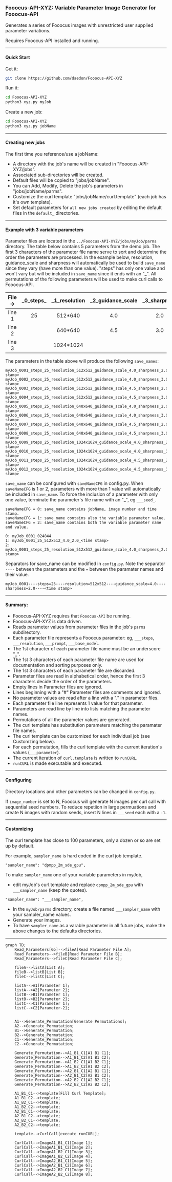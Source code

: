 ### Fooocus-API-XYZ: Variable Parameter Image Generator for Fooocus-API
Generates a series of Fooocus images with unrestricted user supplied parameter variations. 

Requires Fooocus-API installed and running.

***
#### Quick Start


Get it:
```bash
git clone https://github.com/daedon/Fooocus-API-XYZ
```
Run it:
```bash
cd Fooocus-API-XYZ
python3 xyz.py myJob
```
Create a new job:
```bash
cd Fooocus-API-XYZ
python3 xyz.py jobName
```
***
#### Creating new jobs
The first time you reference/use a jobName:
* A directory with the job's name will be created in "Fooocus-API-XYZ/jobs".
* Associated sub-directories will be created.
* Default files will be copied to "jobs/jobName".
* You can Add, Modify, Delete the job's parameters in "jobs/jobName/parms".
* Customize the curl template "jobs/jobName/curl.template" (each job has it's own template).
* Set default parameters for `all new jobs created` by editing the default files in the `default_` directories.
***
#### Example with 3 variable parameters

Parameter files are located in the `../Fooocus-API-XYZ/jobs/myJob/parms` directory. The table below contains 5 parameters from the demo job.
The first 3 characters of the parameter file name serve to sort and determine the order the parameters are processed.
In the example below, resolution, guidance_scale and sharpness will automatically be used to build `save_name` since they vary (have more than one value).
"steps" has only one value and won't vary but will be included in `save_name` since it ends with an "_". 
All permutations of the following parameters will be used to make curl calls to Fooocus-API. 

| File ->  | _0_steps\_       | _1_resolution    |_2_guidance_scale|  _3_sharpness | ___image_number |
|:--------------:|:--------------:|:--------------:|:--------------:|:--------------:|:--------------:|
| line 1  | 25               |   512*640        | 4.0             |  2.0           |      1          |
| line 2  |                  |   640*640        | 4.5             |  3.0           |                 |
| line 3  |                  | 1024*1024        |                 |                |                 |

The parameters in the table above will produce the following `save_names`:
```
myJob_0001_steps_25_resolution_512x512_guidance_scale_4.0_sharpness_2.0_<time stamp>
myJob_0002_steps_25_resolution_512x512_guidance_scale_4.0_sharpness_3.0_<time stamp>
myJob_0003_steps_25_resolution_512x512_guidance_scale_4.5_sharpness_2.0_<time stamp>
myJob_0004_steps_25_resolution_512x512_guidance_scale_4.5_sharpness_3.0_<time stamp>
myJob_0005_steps_25_resolution_640x640_guidance_scale_4.0_sharpness_2.0_<time stamp>
myJob_0006_steps_25_resolution_640x640_guidance_scale_4.0_sharpness_3.0_<time stamp>
myJob_0007_steps_25_resolution_640x640_guidance_scale_4.5_sharpness_2.0_<time stamp>
myJob_0008_steps_25_resolution_640x640_guidance_scale_4.5_sharpness_3.0_<time stamp>
myJob_0009_steps_25_resolution_1024x1024_guidance_scale_4.0_sharpness_2.0_<time stamp>
myJob_0010_steps_25_resolution_1024x1024_guidance_scale_4.0_sharpness_3.0_<time stamp>
myJob_0011_steps_25_resolution_1024x1024_guidance_scale_4.5_sharpness_2.0_<time stamp>
myJob_0012_steps_25_resolution_1024x1024_guidance_scale_4.5_sharpness_3.0_<time stamp>
```

`save_name` can be configured with `saveNameCFG` in config.py.
When `saveNameCFG` is 1 or 2, parameters with more than 1 value will automatically be included in `save_name`.
To force the inclusion of a parameter with only one value, terminate the parameter's file name with an "_", eg `___seed_`.
```
saveNameCFG = 0: save_name contains jobName, image number and time stamp. 
saveNameCFG = 1: save_name contains also the variable parameter value.
saveNameCFG = 2: save_name contains both the variable parameter name and value.

0: myJob_0001_024844
1: myJob_0001_25_512x512_4.0_2.0_<time stamp>
2: myJob_0001_steps_25_resolution_512x512_guidance_scale_4.0_sharpness_2.0_<time stamp>
```
Separators for save_name can be modified in `config.py`. 
Note the separator `----` between the parameters and the `=` between the paramater names and their value.
```
myJob_0001----steps=25----resolution=512x512----guidance_scale=4.0----sharpness=2.0----<time stamp>
```
***
#### Summary: 
* Fooocus-API-XYZ requires that `Fooocus-API` be running.
* Fooocus-API-XYZ is data driven. 
* Reads parameter values from parameter files in the job's `parms` subdirectory.
* Each parameter file represents a Fooocus parameter: eg, `___steps`, `___resolution`, `___prompt`, `___base_model`.
* The 1st character of each parameter file name must be an underscore "_".
* The 1st 3 characters of each parameter file name are used for documentation and sorting purposes only. 
* The 1st 3 characters of each parameter file are discarded.
* Parameter files are read in alphabetical order, hence the first 3 characters decide the order of the parameters.
* Empty lines in Parameter files are ignored.
* Lines beginning with a "#" Parameter files are comments and ignored.
* No parameter values are read after a line with a "." in parameter files.
* Each parameter file line represents 1 value for that parameter.
* Parameters are read line by line into lists matching the parameter names.
* Permutations of all the parameter values are generated.
* The curl template has substitution parameters matching the paramater file names.
* The curl template can be customized for each individual job (see Customzing below).
* For each permutation, fills the curl template with the current iteration's values (`___parameter`).
* The current iteration of `curl.template` is written to `runCURL`.
* `runCURL` is made executable and executed.
***
#### Configuring

Directory locations and other parameters can be changed in `config.py`.

If `image_number` is set to N, Fooocus will generate N images per curl call with sequential seed numbers.
To reduce repetiion in large permuations and create N images with random seeds, insert N lines in `___seed` each with a `-1`.
***
#### Customizing

The curl template has close to 100 parameters, only a dozen or so are set up by default.

For example, `sampler_name` is hard coded in the curl job template. 
```
"sampler_name": "dpmpp_2m_sde_gpu",
```
To make `sampler_name` one of your variable parameters in myJob,
* edit myJob's curl.template and replace `dpmpp_2m_sde_gpu` with `___sampler_name` (keep the quotes).
```
"sampler_name": "___sampler_name",
```
* In the `myJob/parms` directory, create a file named `___sampler_name` with your sampler_name values.
* Generate your images.
* To have `sampler_name` as a varable parameter in all future jobs, make the above changes to the defaults directories.

***

```mermaid
graph TD;
    Read_Parameters[Go]-->fileA[Read Parameter File A];
    Read_Parameters-->fileB[Read Parameter File B];
    Read_Parameters-->fileC[Read Parameter File C];

    fileA-->listA[List A];
    fileB-->listB[List B];
    fileC-->listC[List C];

    listA-->A1[Parameter 1];
    listA-->A2[Parameter 2];
    listB-->B1[Parameter 1];
    listB-->B2[Parameter 2];
    listC-->C1[Parameter 1];
    listC-->C2[Parameter-2];


    A1-->Generate_Permutation[Generate Permutations];
    A2-->Generate_Permutation;
    B1-->Generate_Permutation;
    B2-->Generate_Permutation;
    C1-->Generate_Permutation;
    C2-->Generate_Permutation;

    Generate_Permutation-->A1_B1_C1[A1 B1 C1];
    Generate_Permutation-->A1_B1_C2[A1 B1 C2];
    Generate_Permutation-->A1_B2_C1[A1 B2 C1];
    Generate_Permutation-->A1_B2_C2[A1 B2 C2];
    Generate_Permutation-->A2_B1_C1[A2 B1 C1];
    Generate_Permutation-->A2_B1_C2[A2 B1 C2];
    Generate_Permutation-->A2_B2_C1[A2 B2 C1];
    Generate_Permutation-->A2_B2_C2[A2 B2 C2];

    A1_B1_C1-->template[Fill Curl Template];
    A1_B1_C2-->template;
    A1_B2_C1-->template;
    A1_B2_C2-->template;
    A2_B1_C1-->template;
    A2_B1_C2-->template;
    A2_B2_C1-->template;
    A2_B2_C2-->template;

    template-->CurlCall[execute runCURL];

    CurlCall-->ImageA1_B1_C1[Image 1];
    CurlCall-->ImageA1_B1_C2[Image 2];
    CurlCall-->ImageA1_B2_C1[Image 3];
    CurlCall-->ImageA1_B2_C2[Image 4];
    CurlCall-->ImageA2_B1_C1[Image 5];
    CurlCall-->ImageA2_B1_C2[Image 6];
    CurlCall-->ImageA2_B2_C1[Image 7];
    CurlCall-->ImageA2_B2_C2[Image 8];


```






